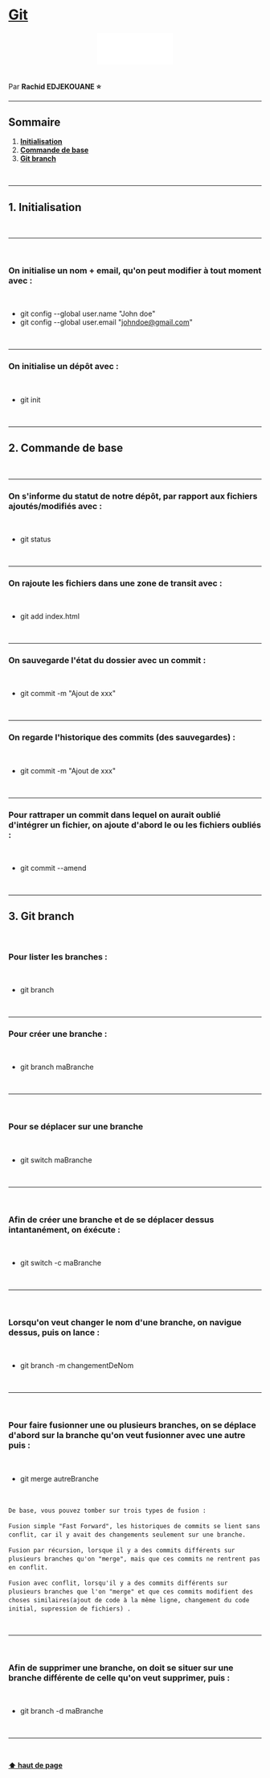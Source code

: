 # [Git](https://git-scm.com/book/fr/v2)

<center>
<img src="img/git-logo-white.png" alt="Javascript Logo" width="150">
</center>

<br>

Par **Rachid EDJEKOUANE ⭐️**

---

## Sommaire

1. **[Initialisation](#1-initialisation)**
2. **[Commande de base](#2-commande-de-base)**
3. **[Git branch](#3-git-branch)**

<br>

---

## 1. Initialisation

<br>

---

<br>

### On initialise un nom + email, qu'on peut modifier à tout moment avec :

<br>

-   git config --global user.name "John doe"
-   git config --global user.email "johndoe@gmail.com"

<br>

---

### On initialise un dépôt avec :

<br>

-   git init

<br>

---

## 2. Commande de base

<br>

---

### On s'informe du statut de notre dépôt, par rapport aux fichiers ajoutés/modifiés avec :

<br>

-   git status

<br>

---

### On rajoute les fichiers dans une zone de transit avec :

<br>

-   git add index.html

<br>

---

### On sauvegarde l'état du dossier avec un commit :

<br>

-   git commit -m "Ajout de xxx"

<br>

---

### On regarde l'historique des commits (des sauvegardes) :

<br>

-   git commit -m "Ajout de xxx"

<br>

---

### Pour rattraper un commit dans lequel on aurait oublié d'intégrer un fichier, on ajoute d'abord le ou les fichiers oubliés :

<br>

-   git commit --amend

<br>

---

## 3. Git branch

<br>

### Pour lister les branches :

<br>

-   git branch

<br>

---

### Pour créer une branche :

<br>

-   git branch maBranche

<br>

---

<br>

### Pour se déplacer sur une branche

<br>

-   git switch maBranche

<br>

---

<br>

### Afin de créer une branche et de se déplacer dessus intantanément, on éxécute :

<br>

-   git switch -c maBranche

<br>

---

<br>

### Lorsqu'on veut changer le nom d'une branche, on navigue dessus, puis on lance :

<br>

-   git branch -m changementDeNom

<br>

---

<br>

### Pour faire fusionner une ou plusieurs branches, on se déplace d'abord sur la branche qu'on veut fusionner avec une autre puis :

<br>

-   git merge autreBranche

<br>

`De base, vous pouvez tomber sur trois types de fusion :`

`Fusion simple "Fast Forward", les historiques de commits se lient sans conflit, car il y avait des changements seulement sur une branche.`

`Fusion par récursion, lorsque il y a des commits différents sur plusieurs branches qu'on "merge", mais que ces commits ne rentrent pas en conflit.`

`Fusion avec conflit, lorsqu'il y a des commits différents sur plusieurs branches que l'on "merge" et que ces commits modifient des choses similaires(ajout de code à la même ligne, changement du code initial, supression de fichiers) .`

<br>

---

<br>

### Afin de supprimer une branche, on doit se situer sur une branche différente de celle qu'on veut supprimer, puis :

<br>

-   git branch -d maBranche

<br>

---

<br>

**[⬆ haut de page](#)**
